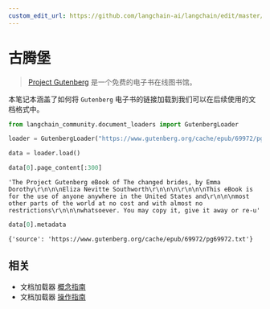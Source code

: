 ```yaml
---
custom_edit_url: https://github.com/langchain-ai/langchain/edit/master/docs/docs/integrations/document_loaders/gutenberg.ipynb
---
```


# 古腾堡

>[Project Gutenberg](https://www.gutenberg.org/about/) 是一个免费的电子书在线图书馆。

本笔记本涵盖了如何将 `Gutenberg` 电子书的链接加载到我们可以在后续使用的文档格式中。


```python
from langchain_community.document_loaders import GutenbergLoader
```


```python
loader = GutenbergLoader("https://www.gutenberg.org/cache/epub/69972/pg69972.txt")
```


```python
data = loader.load()
```


```python
data[0].page_content[:300]
```



```output
'The Project Gutenberg eBook of The changed brides, by Emma Dorothy\r\n\n\nEliza Nevitte Southworth\r\n\n\n\r\n\n\nThis eBook is for the use of anyone anywhere in the United States and\r\n\n\nmost other parts of the world at no cost and with almost no restrictions\r\n\n\nwhatsoever. You may copy it, give it away or re-u'
```



```python
data[0].metadata
```



```output
{'source': 'https://www.gutenberg.org/cache/epub/69972/pg69972.txt'}
```

## 相关

- 文档加载器 [概念指南](/docs/concepts/#document-loaders)
- 文档加载器 [操作指南](/docs/how_to/#document-loaders)
